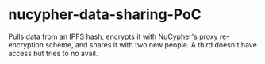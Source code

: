 # nucypher-data-sharing-PoC
Pulls data from an IPFS hash, encrypts it with NuCypher's proxy re-encryption scheme, and shares it with two new people. A third doesn't have access but tries to no avail.
